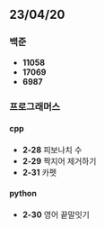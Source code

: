 ## 23/04/20

### 백준

- **11058**
- **17069**
- **6987**

### 프로그래머스

#### cpp
- **2-28** 피보나치 수
- **2-29** 짝지어 제거하기
- **2-31** 카펫

#### python
- **2-30** 영어 끝말잇기
